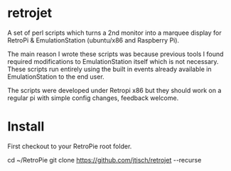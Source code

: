 # retrojet

A set of perl scripts which turns a 2nd monitor into a marquee display for RetroPi & EmulationStation (ubuntu/x86 and Raspberry Pi).

The main reason I wrote these scripts was because previous tools I found required modifications to EmulationStation itself which is not necessary. These scripts run entirely using the built in events already available in EmulationStation to the end user.

The scripts were developed under Retropi x86 but they should work on a regular pi with simple config changes, feedback welcome.

# Install

First checkout to your RetroPie root folder.

cd ~/RetroPie
git clone https://github.com/jtisch/retrojet --recurse

